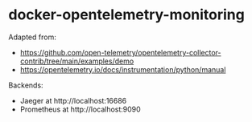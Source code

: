 # docker-opentelemetry-monitoring

Adapted from:
* https://github.com/open-telemetry/opentelemetry-collector-contrib/tree/main/examples/demo
* https://opentelemetry.io/docs/instrumentation/python/manual

Backends:
* Jaeger at http://localhost:16686
* Prometheus at http://localhost:9090